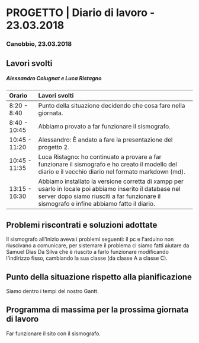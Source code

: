 # PROGETTO | Diario di lavoro - 23.03.2018

### Canobbio, 23.03.2018


## Lavori svolti


##### Alessandro Colugnat e  Luca Ristagno
| **Orario**     | **Lavori svolti** |
| :------------- | :---------------- |
| 8:20 - 8:40    |   Punto della situazione decidendo che cosa fare nella giornata.  |
| 8:40 - 10:45   |   Abbiamo provato a far funzionare il sismografo. |
| 10:45 - 11:20   | Alessandro: È andato a fare la presentazione del progetto 2.    |
| 10:45 - 11:35   |  Luca Ristagno: ho continuato a provare a far funzionare il sismografo e ho creato il modello del diario e il vecchio diario nel formato markdown (md).|
| 13:15 - 16:30  |  Abbiamo installato la versione corretta di xampp per usarlo in locale poi abbiamo inserito il database nel server dopo siamo riusciti a far funzionare il sismografo e infine abbiamo fatto il diario.   |






##  Problemi riscontrati e soluzioni adottate
  Il sismografo all'inizio aveva i problemi seguenti: il pc e l'arduino non riuscivano a comunicare, per sistemare il problema ci siamo fatti aiutare da Samuel Dias Da Silva che è riuscito a farlo funzionare modificando l'indirizzo fisso, cambiando la sua classe (da classe A a classe C).  

##  Punto della situazione rispetto alla pianificazione
  Siamo dentro i tempi del nostro Gantt.

## Programma di massima per la prossima giornata di lavoro
  Far funzionare il sito con il sismografo.
